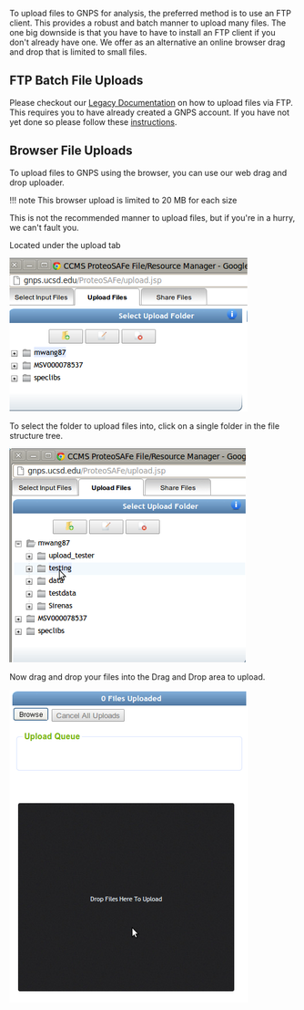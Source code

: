
To upload files to GNPS for analysis, the preferred method is to use an FTP client. This provides a robust and batch manner to upload many files. The one big downside is that you have to have to install an FTP client if you don't already have one. We offer as an alternative an online browser drag and drop that is limited to small files.

## FTP Batch File Uploads

Please checkout our [Legacy Documentation](http://proteomics.ucsd.edu/service/massive/documentation/submit-data/upload-data/) on how to upload files via FTP. This requires you to have already created a GNPS account. If you have not yet done so please follow these [instructions](quickstart.md#create-a-gnps-account).

## Browser File Uploads

To upload files to GNPS using the browser, you can use our web drag and drop uploader.

!!! note
    This browser upload is limited to 20 MB for each size

This is not the recommended manner to upload files, but if you're in a hurry, we can't fault you.

Located under the upload tab

![img](img/uploader/uploader_tab.png)

To select the folder to upload files into, click on a single folder in the file structure tree.

![img](img/uploader/tree.png)

Now drag and drop your files into the Drag and Drop area to upload.

![img](img/uploader/drag_box.png)
